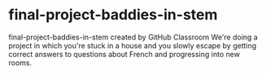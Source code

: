 # final-project-baddies-in-stem
final-project-baddies-in-stem created by GitHub Classroom
We're doing a project in which you're stuck in a house and you slowly escape by getting correct answers to questions about French and progressing into new rooms.
